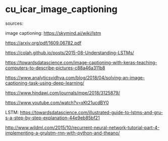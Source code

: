 # cu_icar_image_captioning

sources:

image captioning:
https://skymind.ai/wiki/lstm

https://arxiv.org/pdf/1609.06782.pdf

https://colah.github.io/posts/2015-08-Understanding-LSTMs/

https://towardsdatascience.com/image-captioning-with-keras-teaching-computers-to-describe-pictures-c88a46a311b8

https://www.analyticsvidhya.com/blog/2018/04/solving-an-image-captioning-task-using-deep-learning/

https://www.hindawi.com/journals/mpe/2018/3125879/

https://www.youtube.com/watch?v=xKt21ucdBY0

LSTM:
https://towardsdatascience.com/illustrated-guide-to-lstms-and-gru-s-a-step-by-step-explanation-44e9eb85bf21

http://www.wildml.com/2015/10/recurrent-neural-network-tutorial-part-4-implementing-a-grulstm-rnn-with-python-and-theano/
